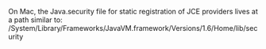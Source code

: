 On Mac, the Java.security file for static registration of JCE providers lives at a path similar to:
/System/Library/Frameworks/JavaVM.framework/Versions/1.6/Home/lib/security